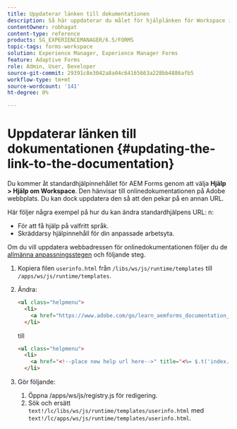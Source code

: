 ```yaml
---
title: Uppdaterar länken till dokumentationen
description: Så här uppdaterar du målet för hjälplänken för Workspace i AEM Forms så att den pekar på den anpassade dokumentationslänken.
contentOwner: robhagat
content-type: reference
products: SG_EXPERIENCEMANAGER/6.5/FORMS
topic-tags: forms-workspace
solution: Experience Manager, Experience Manager Forms
feature: Adaptive Forms
role: Admin, User, Developer
source-git-commit: 29391c8e3042a8a04c64165663a228bb4886afb5
workflow-type: tm+mt
source-wordcount: '141'
ht-degree: 0%

---
```


# Uppdaterar länken till dokumentationen {#updating-the-link-to-the-documentation}

Du kommer åt standardhjälpinnehållet för AEM Forms genom att välja **Hjälp > Hjälp om Workspace**. Den hänvisar till onlinedokumentationen på Adobe webbplats. Du kan dock uppdatera den så att den pekar på en annan URL.

Här följer några exempel på hur du kan ändra standardhjälpens URL: n:

* För att få hjälp på valfritt språk.
* Skräddarsy hjälpinnehåll för din anpassade arbetsyta.

Om du vill uppdatera webbadressen för onlinedokumentationen följer du de [allmänna anpassningsstegen](/help/forms/using/generic-steps-html-workspace-customization.md) och följande steg.

1. Kopiera filen `userinfo.html` från `/libs/ws/js/runtime/templates` till `/apps/ws/js/runtime/templates`.
1. Ändra:

   ```html
   <ul class="helpmenu">
     <li>
       <a href="https://www.adobe.com/go/learn_aemforms_documentation_63" title="<%= $.t('index.header.dropdown.WorkspaceHelp')%>" target="_blank"><%= $.t('index.header.dropdown.WorkspaceHelp')%></a>
     </li>
   ```

   till

   ```html
   <ul class="helpmenu">
     <li>
       <a href="<!--place new help url here-->" title="<%= $.t('index.header.dropdown.WorkspaceHelp')%>" target="_blank"><%= $.t('index.header.dropdown.WorkspaceHelp')%></a>
     </li>
   ```

1. Gör följande:

   1. Öppna /apps/ws/js/registry.js för redigering.
   1. Sök och ersätt `text!/lc/libs/ws/js/runtime/templates/userinfo.html` med `text!/lc/apps/ws/js/runtime/templates/userinfo.html`.
